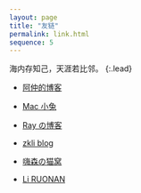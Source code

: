 ```yaml
---
layout: page
title: "友链"
permalink: link.html
sequence: 5
---
```



海内存知己，天涯若比邻。
{:.lead}


* [阿仲的博客](https://banyaner.github.io/)

* [Mac 小兔](https://perixiaowan.github.io/)

* [Ray の博客](https://ray916.github.io/)

* [zkli blog](https://lizekui.github.io/)

* [嗨森の猫窝](http://hexenq.com/blog/)

* [Li RUONAN](http://liruonan.tech/)

